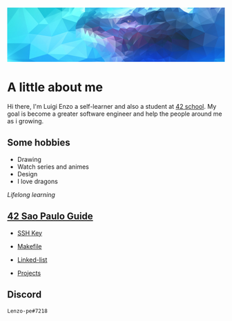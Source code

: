
![42School](https://raw.githubusercontent.com/LuigiEnzoFerrari/LuigiEnzoFerrari/master/.github/images/dragon_cover.jpg)

# A little about me 

Hi there, I'm Luigi Enzo a self-learner and also a student at [42 school][42school]. My goal is become a greater software engineer and help the people around me as i growing.

## Some hobbies

* Drawing
* Watch series and animes
* Design
* I love dragons

*Lifelong learning*

## [42 Sao Paulo Guide](https://github.com/LuigiEnzoFerrari/LuigiEnzoFerrari/wiki)

* [SSH Key](https://github.com/LuigiEnzoFerrari/LuigiEnzoFerrari/wiki/SSH "SSH key Guide")
* [Makefile](https://github.com/LuigiEnzoFerrari/LuigiEnzoFerrari/wiki/Makefile "Makefile Guide")  

* [Linked-list](https://github.com/LuigiEnzoFerrari/linked-list "Linked-list")  

* [Projects](https://github.com/LuigiEnzoFerrari/LuigiEnzoFerrari/wiki/Projects "All projects Guide")  

[42school]: https://www.42sp.org.br/ "42 school Sao Paulo"  

## Discord  
	Lenzo-pe#7218

